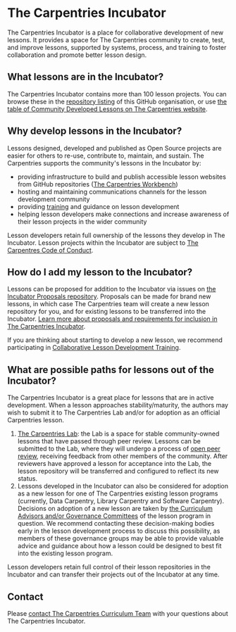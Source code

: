 # The Carpentries Incubator

The Carpentries Incubator is a place for collaborative development of new lessons. 
It provides a space for The Carpentries community to create, test, and improve lessons, supported by systems, process, and training to foster collaboration and promote better lesson design.

## What lessons are in the Incubator?
The Carpentries Incubator contains more than 100 lesson projects. 
You can browse these in the [repository listing](https://github.com/orgs/carpentries-incubator/repositories) of this GitHub organisation, or use [the table of Community Developed Lessons on The Carpentries website](https://carpentries.org/community-lessons/).

## Why develop lessons in the Incubator?
Lessons designed, developed and published as Open Source projects are easier for others to re-use, contribute to, maintain, and sustain.
The Carpentries supports the community's lessons in the Incubator by:

* providing infrastructure to build and publish accessible lesson websites from GitHub repositories ([The Carpentries Workbench](https://carpentries.github.io/workbench/))
* hosting and maintaining communications channels for the lesson development community
* providing [training](https://carpentries.org/lesson-development-training/) and guidance on lesson development
* helping lesson developers make connections and increase awareness of their lesson projects in the wider community

Lesson developers retain full ownership of the lessons they develop in The Incubator.
Lesson projects within the Incubator are subject to [The Carpentres Code of Conduct](https://docs.carpentries.org/topic_folders/policies/code-of-conduct.html).

## How do I add my lesson to the Incubator?
Lessons can be proposed for addition to the Incubator via issues on [the Incubator Proposals repository](https://github.com/carpentries-incubator/proposals/).
Proposals can be made for brand new lessons, in which case The Carpentries team will create a new lesson repository for you, and for existing lessons to be transferred into the Incubator.
[Learn more about proposals and requirements for inclusion in The Carpentries Incubator](https://github.com/carpentries-incubator/proposals/?tab=readme-ov-file#the-carpentries-incubator).

If you are thinking about starting to develop a new lesson, we recommend participating in [Collaborative Lesson Development Training](https://carpentries.org/lesson-development-training/).

## What are possible paths for lessons out of the Incubator?
The Carpentries Incubator is a great place for lessons that are in active development. When a lesson approaches stability/maturity, the authors may wish to submit it to The Carpentries Lab and/or for adoption as an official Carpentries lesson.

1. [The Carpentries Lab](https://carpentries-lab.org/): the Lab is a space for stable community-owned lessons that have passed through peer review. Lessons can be submitted to the Lab, where they will undergo a process of [open peer review](https://github.com/carpentries-lab/reviews/), receiving feedback from other members of the community. After reviewers have approved a lesson for acceptance into the Lab, the lesson repository will be transferred and configured to reflect its new status.
2. Lessons developed in the Incubator can also be considered for adoption as a new lesson for one of The Carpentries existing lesson programs (currently, Data Carpentry, Library Carpentry and Software Carpentry). Decisions on adoption of a new lesson are taken by [the Curriculum Advisors and/or Governance Committees](https://carpentries.org/curriculum-advisors/) of the lesson program in question. We recommend contacting these decision-making bodies early in the lesson development process to discuss this possibility, as members of these governance groups may be able to provide valuable advice and guidance about how a lesson could be designed to best fit into the existing lesson program.

Lesson developers retain full control of their lesson repositories in the Incubator and can transfer their projects out of the Incubator at any time.

## Contact
Please [contact The Carpentries Curriculum Team](mailto:curriculum@carpentries.org) with your questions about The Carpentries Incubator.
